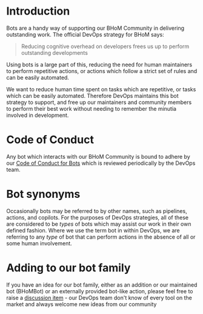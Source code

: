 # Introduction

Bots are a handy way of supporting our BHoM Community in delivering outstanding work. The official DevOps strategy for BHoM says:

 > Reducing cognitive overhead on developers frees us up to perform outstanding developments

Using bots is a large part of this, reducing the need for human maintainers to perform repetitive actions, or actions which follow a strict set of rules and can be easily automated.

We want to reduce human time spent on tasks which are repetitive, or tasks which can be easily automated. Therefore DevOps maintains this bot strategy to support, and free up our maintainers and community members to perform their best work without needing to remember the minutia involved in development.

# Code of Conduct

Any bot which interacts with our BHoM Community is bound to adhere by our [Code of Conduct for Bots](https://github.com/BHoM/BHoM/blob/develop/docs/CODE_OF_CONDUCT_FOR_BOTS.md) which is reviewed periodically by the DevOps team.

# Bot synonyms

Occasionally bots may be referred to by other names, such as pipelines, actions, and copilots. For the purposes of DevOps strategies, all of these are considered to be _types_ of bots which may assist our work in their own defined fashion. Where we use the term bot in within DevOps, we are referring to any _type_ of bot that can perform actions in the absence of all or some human involvement.

# Adding to our bot family

If you have an idea for our bot family, either as an addition or our maintained bot (BHoMBot) or an externally provided bot-like action, please feel free to raise a [discussion item](https://github.com/orgs/BHoM/discussions) - our DevOps team don't know of every tool on the market and always welcome new ideas from our community

